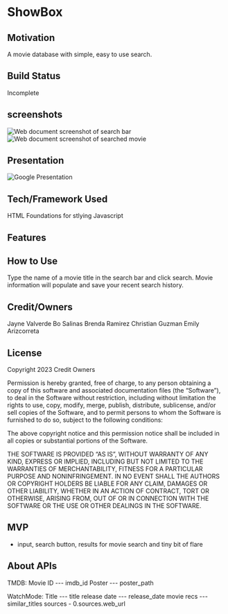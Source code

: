 # ShowBox

## Motivation
A movie database with simple, easy to use search.

## Build Status
Incomplete

## screenshots
![Web document screenshot of search bar]()
![Web document screenshot of searched movie]()

## Presentation 
![Google Presentation]()

## Tech/Framework Used
HTML
Foundations for stlying
Javascript 

## Features



## How to Use
Type the name of a movie title in the search bar and click search. Movie information will populate and save your recent search history. 

## Credit/Owners
Jayne Valverde
Bo Salinas
Brenda Ramirez
Christian Guzman
Emily Arizcorreta

## License 
Copyright 2023 Credit Owners

Permission is hereby granted, free of charge, to any person obtaining a copy of this software and associated documentation files (the “Software”), to deal in the Software without restriction, including without limitation the rights to use, copy, modify, merge, publish, distribute, sublicense, and/or sell copies of the Software, and to permit persons to whom the Software is furnished to do so, subject to the following conditions:

The above copyright notice and this permission notice shall be included in all copies or substantial portions of the Software.

THE SOFTWARE IS PROVIDED “AS IS”, WITHOUT WARRANTY OF ANY KIND, EXPRESS OR IMPLIED, INCLUDING BUT NOT LIMITED TO THE WARRANTIES OF MERCHANTABILITY, FITNESS FOR A PARTICULAR PURPOSE AND NONINFRINGEMENT. IN NO EVENT SHALL THE AUTHORS OR COPYRIGHT HOLDERS BE LIABLE FOR ANY CLAIM, DAMAGES OR OTHER LIABILITY, WHETHER IN AN ACTION OF CONTRACT, TORT OR OTHERWISE, ARISING FROM, OUT OF OR IN CONNECTION WITH THE SOFTWARE OR THE USE OR OTHER DEALINGS IN THE SOFTWARE.


## MVP
- input, search button, results for movie search and tiny bit of flare

## About APIs

TMDB:
Movie ID --- imdb_id
Poster --- poster_path

WatchMode:
Title --- title
release date --- release_date
movie recs --- similar_titles
sources - 0.sources.web_url
